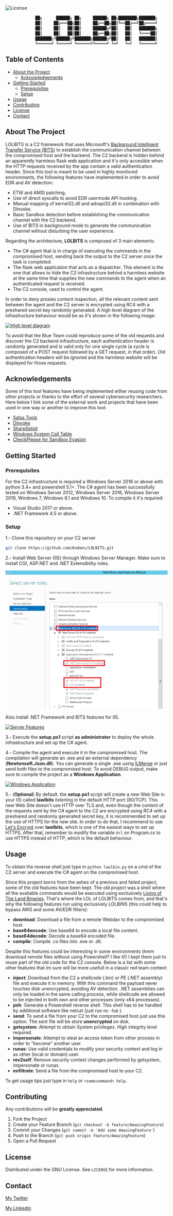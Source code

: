 ![License](https://img.shields.io/badge/license-GNU-green.svg?style=flat-square)

```
			 ██╗      ██████╗ ██╗     ██████╗ ██╗████████╗███████╗
			 ██║     ██╔═══██╗██║     ██╔══██╗██║╚══██╔══╝██╔════╝
			 ██║     ██║   ██║██║     ██████╔╝██║   ██║   ███████╗
			 ██║     ██║   ██║██║     ██╔══██╗██║   ██║   ╚════██║
			 ███████╗╚██████╔╝███████╗██████╔╝██║   ██║   ███████║
			 ╚══════╝ ╚═════╝ ╚══════╝╚═════╝ ╚═╝   ╚═╝   ╚══════╝
```


<!-- TABLE OF CONTENTS -->
## Table of Contents

* [About the Project](#about-the-project)
  * [Acknowledgements](#acknowledgements)
* [Getting Started](#getting-started)
  * [Prerequisites](#prerequisites)
  * [Setup](#setup)
* [Usage](#usage)
* [Contributing](#contributing)
* [License](#license)
* [Contact](#contact)



<!-- ABOUT THE PROJECT -->
## About The Project

LOLBITS is a C2 framework that uses Microsoft's [Background Intelligent Transfer Service (BITS)](https://docs.microsoft.com/en-us/windows/win32/bits/background-intelligent-transfer-service-portal) to establish the communication channel between the compromised host and the backend. The C2 backend is hidden behind an apparently harmless flask web application and it's only accesible when the HTTP requests received by the app contain a valid authentication header. Since this tool is meant to be used in highly monitored environments, the following features have implemented in order to avoid EDR and AV detection:

* ETW and AMSI patching.
* Use of direct syscalls to avoid EDR usermode API hooking.
* Manual mapping of kernel32.dll and advapi32.dll in combination with DInvoke.
* Basic Sandbox detection before establishing the communication channel with the C2 backend.
* Use of BITS in background mode to generate the communication channel without disturbing the user experience.

Regarding the architecture, **LOLBITS** is composed of 3 main elements: 

* The C# agent that is in charge of executing the commands in the compromised host, sending back the output to the C2 server once the task is completed.
* The flask web application that acts as a dispatcher. This element is the one that allows to hide the C2 infrastructure behind a harmless website at the same time that supplies the new commands to the agent when an authenticated request is received. 
* The C2 console, used to control the agent.

In order to deny proxies content inspection, all the relevant content sent between the agent and the C2 server is encrypted using RC4 with a preshared secret key randomly generated. A high level diagram of the infrastructure behaviour would be as it's shown in the following image:

[![High level diagram][high-level-diagram]]()

To avoid that the Blue Team could reproduce some of the old requests and discover the C2 backend infrastructure, each authentication header is randomly generated and is valid only for one single cycle (a cycle is composed of a POST request followed by a GET request, in that order). Old authentication headers will be ignored and the harmless website will be displayed for those requests.

## Acknowledgements
Some of this tool features have being implemented either reusing code from other projects or thanks to the effort of several cybersecurity researchers. Here below I link some of the external work and projects that have been used in one way or another to improve this tool:

* [Salsa Tools](https://github.com/Hackplayers/Salsa-tools)
* [Dinvoke](https://thewover.github.io/Dynamic-Invoke/)
* [SharpSploit](https://github.com/cobbr/SharpSploit)
* [Windows System Call Table](https://j00ru.vexillium.org/syscalls/nt/64/)
* [CheckPlease for Sandbox Evasion](https://github.com/Arvanaghi/CheckPlease)

## Getting Started
### Prerequisites

For the C2 infrastructure is required a Windows Server 2016 or above with python 3.4+ and powershell 5.1+.
The C# agent has been successfully tested on Windows Server 2012, Windows Server 2016, Windows Server 2019, Windows 7, Windows 8.1 and Windows 10. To compile it it's required:
* Visual Studio 2017 or above.
* .NET Framework 4.5 or above.

### Setup

1.- Clone this repository on your C2 server
 ```sh
git clone https://github.com/Kudaes/LOLBITS.git
```
2.- Install Web Server (IIS) through Windows Server Manager. Make sure to install CGI, ASP.NET and .NET Extensibility roles.

[![Server Roles][server-roles]]()

Also install .NET Framework and BITS features for IIS.

[![Server Features][server-features]]()

3.- Execute the **setup.ps1** script **as administrator** to deploy the whole infrastructure and set up the C# agent.

4.- Compile the agent and execute it in the compromised host. The compilation will generate an .exe and an external dependency (**Newtonsoft.Json.dll**). You can generate a single .exe using
[ILMerge](https://github.com/dotnet/ILMerge) or just send both files to the compromised host. To avoid DEBUG output, make sure to compile the project as a **Windows Application**.

[![Windows Application][windows-app]]()

5.- (**Optional**) By default. the **setup.ps1** script will create a new Web Site in your IIS called **lawlbits** listening in the default HTTP port (80/TCP). This new Web Site doesn't use HTTP over TLS and, even though the content of the requests sent by the C# agent to the C2 are encrypted using RC4 with a preshared and randomly generated secret key, it is recommended to set up the use of HTTPS for the new site. In order to do that, I recommend to use [Let's Encrypt](https://weblog.west-wind.com/posts/2016/feb/22/using-lets-encrypt-with-iis-on-windows#the-easy-way-letsencrypt-win-simple) over **lawlbits**, which is one of the easiest ways to set up HTTPS. After that, remember to modify the variable `Url` on Program.cs to use HTTPS instead of HTTP, which is the default behaviour.

## Usage

To obtain the reverse shell just type in `python lawlbin.py` on a cmd of the C2 server and execute the C# agent on the compromised host. 

Since this project borns from the ashes of a previous and failed project, some of the old features have been kept. The old project was a shell where all the available commands would be
executed using exclusively [Living of The Land Binaries](https://github.com/LOLBAS-Project/LOLBAS). That's where the LOL of LOLBITS comes from, and that's why the following features run using exclusively LOLBINS (this could help to bypass AWS and some AV/EDR filters):

* **download**: Download a file from a remote Webdav to the compromised host.
* **base64encode**: Use base64 to encode a local file content.
* **base64decode**: Decode a base64 encoded file.
* **compile**: Compile .cs files into .exe or .dll.

Despite this features could be interesting in some environments (hmm download remote files without using Powershell? I like it!) I kept them just to reuse part of the old code for the
C2 console. Below is a list with some other features that im sure will be more usefull in a classic red team context:

* **inject**: Download from the C2 a shellcode (.bin) or PE (.NET assembly) file and execute it in memory. With this command the payload never touches disk unencrypted, avoiding AV detection. .NET assemblies can only be loaded in the same calling process, while shellcode are allowed to be injected in both own and other processes (only x64 processes).
* **psh**: Generate a Powershell reverse shell. This shell has to be handled by additional software like netcat (just run nc -lvp <port>).
* **send**: To send a file from your C2 to the compromised host just use this option. The sent file will be store **unencrypted** on disk.
* **getsystem**: Attempt to obtain System privileges. High integrity level required.
* **impersonate**: Attempt to steal an access token from other process in order to "become" another user.
* **runas**: Use valid credentials to modify your security context and log in as other (local or domain) user.
* **rev2self**: Remove security context changes performed by getsystem, impersonate or runas.
* **exfiltrate**: Send a file from the compromised host to your C2.

To get usage tips just type in `help` or `<somecommand> help`.

## Contributing

Any contributions will be **greatly appreciated**.

1. Fork the Project
2. Create your Feature Branch (`git checkout -b feature/AmazingFeature`)
3. Commit your Changes (`git commit -m 'Add some AmazingFeature'`)
4. Push to the Branch (`git push origin feature/AmazingFeature`)
5. Open a Pull Request


## License

Distributed under the GNU License. See `LICENSE` for more information.


## Contact

[My Twitter](https://twitter.com/Kurosh2907) 

[My Linkedin](https://www.linkedin.com/in/kuroshda/)



<!-- MARKDOWN LINKS & IMAGES -->
<!-- https://www.markdownguide.org/basic-syntax/#reference-style-links -->
[high-level-diagram]: images/diagram.png
[server-roles]: images/iisroles.png
[server-features]: images/iisfeatures.png
[bits-uploads]: images/bitsuploads.png
[fast-cgi]: images/fastcgi.png
[windows-app]: images/windowsapp.png
